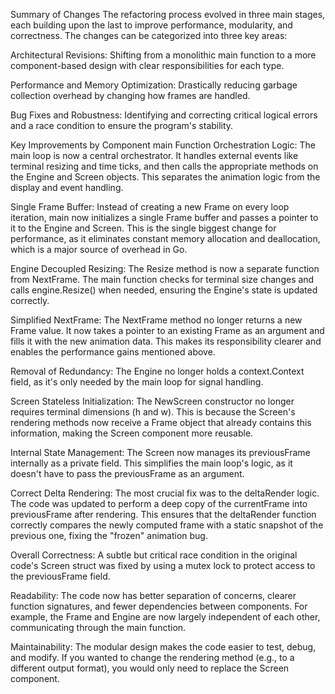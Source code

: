Summary of Changes
The refactoring process evolved in three main stages, each building upon the last to improve performance, modularity, and correctness. The changes can be categorized into three key areas:

Architectural Revisions: Shifting from a monolithic main function to a more component-based design with clear responsibilities for each type.

Performance and Memory Optimization: Drastically reducing garbage collection overhead by changing how frames are handled.

Bug Fixes and Robustness: Identifying and correcting critical logical errors and a race condition to ensure the program's stability.

Key Improvements by Component
main Function
Orchestration Logic: The main loop is now a central orchestrator. It handles external events like terminal resizing and time ticks, and then calls the appropriate methods on the Engine and Screen objects. This separates the animation logic from the display and event handling.

Single Frame Buffer: Instead of creating a new Frame on every loop iteration, main now initializes a single Frame buffer and passes a pointer to it to the Engine and Screen. This is the single biggest change for performance, as it eliminates constant memory allocation and deallocation, which is a major source of overhead in Go.

Engine
Decoupled Resizing: The Resize method is now a separate function from NextFrame. The main function checks for terminal size changes and calls engine.Resize() when needed, ensuring the Engine's state is updated correctly.

Simplified NextFrame: The NextFrame method no longer returns a new Frame value. It now takes a pointer to an existing Frame as an argument and fills it with the new animation data. This makes its responsibility clearer and enables the performance gains mentioned above.

Removal of Redundancy: The Engine no longer holds a context.Context field, as it's only needed by the main loop for signal handling.

Screen
Stateless Initialization: The NewScreen constructor no longer requires terminal dimensions (h and w). This is because the Screen's rendering methods now receive a Frame object that already contains this information, making the Screen component more reusable.

Internal State Management: The Screen now manages its previousFrame internally as a private field. This simplifies the main loop's logic, as it doesn't have to pass the previousFrame as an argument.

Correct Delta Rendering: The most crucial fix was to the deltaRender logic. The code was updated to perform a deep copy of the currentFrame into previousFrame after rendering. This ensures that the deltaRender function correctly compares the newly computed frame with a static snapshot of the previous one, fixing the "frozen" animation bug.

Overall
Correctness: A subtle but critical race condition in the original code's Screen struct was fixed by using a mutex lock to protect access to the previousFrame field.

Readability: The code now has better separation of concerns, clearer function signatures, and fewer dependencies between components. For example, the Frame and Engine are now largely independent of each other, communicating through the main function.

Maintainability: The modular design makes the code easier to test, debug, and modify. If you wanted to change the rendering method (e.g., to a different output format), you would only need to replace the Screen component.